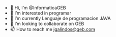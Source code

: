 - 👋 Hi, I’m @InformaticaGEB
- 👀 I’m interested in programar
- 🌱 I’m currently Lenguaje de programacion JAVA
- 💞️ I’m looking to collaborate on GEB
- 📫 How to reach me jgalindos@geb.com

<!---
InformaticaGEB/InformaticaGEB is a ✨ special ✨ repository because its `README.md` (this file) appears on your GitHub profile.
You can click the Preview link to take a look at your changes.
--->
